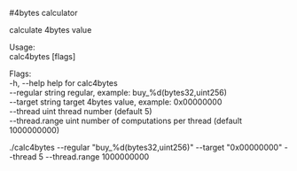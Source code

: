 #4bytes calculator

calculate 4bytes value  

Usage:  
calc4bytes [flags]  

Flags:  
-h, --help                help for calc4bytes  
--regular string      regular, example: buy_%d(bytes32,uint256)  
--target string       target 4bytes value, example: 0x00000000  
--thread uint         thread number (default 5)  
--thread.range uint   number of computations per thread (default 1000000000)   




./calc4bytes --regular "buy_%d(bytes32,uint256)" --target "0x00000000" --thread 5 --thread.range 1000000000
